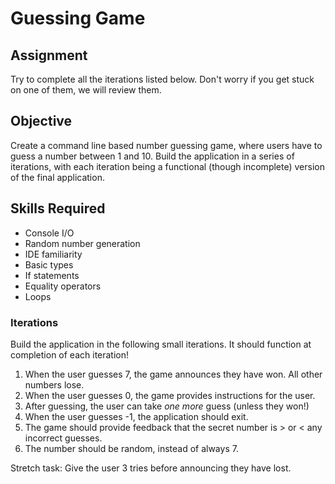 # Guessing Game
## Assignment
Try to complete all the iterations listed below.  Don't worry if you get stuck on one of them, we will review them.



## Objective

Create a command line based number guessing game, where users have to guess a number between 1 and 10. Build the application in a series of iterations, with each iteration being a functional (though incomplete) version of the final application.

## Skills Required

- Console I/O
- Random number generation
- IDE familiarity
- Basic types
- If statements
- Equality operators
- Loops

### Iterations

Build the application in the following small iterations. It should function at completion of each iteration!

1. When the user guesses 7, the game announces they have won. All other numbers lose.
2. When the user guesses 0, the game provides instructions for the user.
3. After guessing, the user can take _one more_ guess (unless they won!)
4. When the user guesses -1, the application should exit.
5. The game should provide feedback that the secret number is > or < any incorrect guesses.
6. The number should be random, instead of always 7.

Stretch task: Give the user 3 tries before announcing they have lost.
